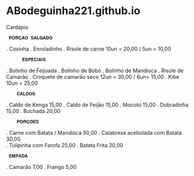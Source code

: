 # ABodeguinha221.github.io
Cardápio 

     𝐏𝐎𝐑𝐂̧𝐀̃𝐎 𝐒𝐀𝐋𝐆𝐀𝐃𝐎
. Coxinha 
. Enroladinho
. Risole de carne
10un = 20,00 / 5un = 10,00 
         

          𝐄𝐒𝐏𝐄𝐂𝐈𝐀𝐈𝐒
. Bolinho de Feijoada 
. Bolinho de Bobó 
. Bolinho de Mandioca 
. Risole de Camarão
. Croquete de camarão seco 
12un = 30,00 / 6un= 15,00
. Kibe 10un = 25,00



        𝐂𝐀𝐋𝐃𝐎𝐒
. Caldo de Kenga   15,00
. Caldo de Feijão   15,00
. Mocotó                 15,00 
. Dobradinha          15,00
. Buchada               20,00



        𝐏𝐎𝐑𝐂̧𝐎̃𝐄𝐒
. Carne com Batata / Mandioca        50,00
. Calabresa acebolada com Batata  30,00                
. Tulipinha com Farofa                        25,00
. Batata Frita                                         20,00


     𝐄𝐌𝐏𝐀𝐃𝐀 
. Camarão  7,00 
. Frango      5,00
